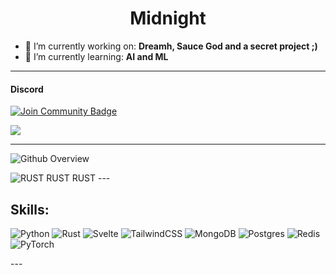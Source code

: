 <h1 align="center">Midnight</h1>

- 🔭 I’m currently working on: **Dreamh, Sauce God and a secret project ;)**
- 🌱 I’m currently learning: **AI and ML**

---
#### Discord

<a href="https://discord.gg/KNRbYYGbFx"><img src="https://img.shields.io/discord/983948184030162964.svg?style=flat&label=Join%20Community&color=7289DA" alt="Join Community Badge"/></a>


[![](https://discord.c99.nl/widget/theme-2/823588482273902672.png)](https://discord.gg/KNRbYYGbFx)


---
![Github Overview](https://github-readme-stats.vercel.app/api?username=lonely-code-cube&include_all_commits=true&count_private=true&show_icons=true&line_height=20&title_color=b0b0b0&icon_color=9100d4&text_color=A1A1A1&bg_color=0,000000,550299)

<img src="https://github-readme-stats.vercel.app/api/top-langs?username=lonely-code-cube&show_icons=true&locale=en&layout=compact&theme=chartreuse-dark" alt="RUST RUST RUST" />
---

## Skills:
<p align="center">

![Python](https://img.shields.io/badge/python-3670A0?style=for-the-badge&logo=python&logoColor=ffdd54) ![Rust](https://img.shields.io/badge/rust-%23000000.svg?style=for-the-badge&logo=rust&logoColor=white) ![Svelte](https://img.shields.io/badge/svelte-%23f1413d.svg?style=for-the-badge&logo=svelte&logoColor=white) ![TailwindCSS](https://img.shields.io/badge/tailwindcss-%2338B2AC.svg?style=for-the-badge&logo=tailwind-css&logoColor=white) ![MongoDB](https://img.shields.io/badge/MongoDB-%234ea94b.svg?style=for-the-badge&logo=mongodb&logoColor=white) ![Postgres](https://img.shields.io/badge/postgres-%23316192.svg?style=for-the-badge&logo=postgresql&logoColor=white) ![Redis](https://img.shields.io/badge/redis-%23DD0031.svg?style=for-the-badge&logo=redis&logoColor=white) ![PyTorch](https://img.shields.io/badge/PyTorch-%23EE4C2C.svg?style=for-the-badge&logo=PyTorch&logoColor=white)
</p>
---
